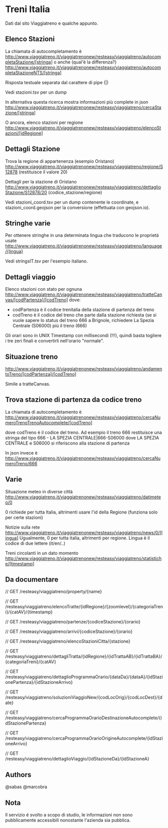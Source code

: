 Treni Italia
========

Dati dal sito Viaggiatreno e qualche appunto.

Elenco Stazioni
---------------
La chiamata di autocompletamento è
http://www.viaggiatreno.it/viaggiatrenonew/resteasy/viaggiatreno/autocompletaStazione/[stringa]
o anche (qual'è la differenza?)
http://www.viaggiatreno.it/viaggiatrenonew/resteasy/viaggiatreno/autocompletaStazioneNTS/[stringa]

Risposta testuale separata dal carattere di pipe (|)

Vedi stazioni.tsv per un dump

In alternativa questa ricerca mostra informazioni più complete in json
http://www.viaggiatreno.it/viaggiatrenonew/resteasy/viaggiatreno/cercaStazione/[stringa]

O ancora, elenco stazioni per regione
http://www.viaggiatreno.it/viaggiatrenonew/resteasy/viaggiatreno/elencoStazioni/[idRegione]

Dettagli Stazione
-----------------
Trova la regione di appartenenza (esempio Oristano)
http://www.viaggiatreno.it/viaggiatrenonew/resteasy/viaggiatreno/regione/S12878 (restituisce il valore 20)

Dettagli per la stazione di Oristano
http://www.viaggiatreno.it/viaggiatrenonew/resteasy/viaggiatreno/dettaglioStazione/S12878/20
(codice_stazione/regione)

Vedi stazioni_coord.tsv per un dump contenente le coordinate, e stazioni_coord.geojson per la conversione (effettuata con geojson.io).

Stringhe varie
-------
Per ottenere stringhe in una determinata lingua che traducono le proprietà usate
http://www.viaggiatreno.it/viaggiatrenonew/resteasy/viaggiatreno/language/{lingua}

Vedi stringsIT.tsv per l'esempio italiano.


Dettagli viaggio
----------------
Elenco stazioni con stato per ognuna
http://www.viaggiatreno.it/viaggiatrenonew/resteasy/viaggiatreno/tratteCanvas/[codPartenza]/[codTreno]
dove:
- codPartenza è il codice trenitalia della stazione di partenza del treno
- codTreno è il codice del treno che parte dalla stazione richiesta
(se si vuole sapere lo status del treno 666 a Brignole, richiedere La Spezia Centrale (S06000) più il treno (666)

Gli orari sono in UNIX Timestamp con millisecondi (!!!), quindi basta togliere i tre zeri finali e convertirli nell'orario "normale".

Situazione treno
---------

http://www.viaggiatreno.it/viaggiatrenonew/resteasy/viaggiatreno/andamentoTreno/[codPartenza]/[codTreno]

Simile a tratteCanvas.

Trova stazione di partenza da codice treno
-----------
La chiamata di autocompletamento è
http://www.viaggiatreno.it/viaggiatrenonew/resteasy/viaggiatreno/cercaNumeroTrenoTrenoAutocomplete/[codTreno]

dove codTreno è il codice del treno. Ad esempio il treno 666 restituisce una stringa del tipo
666 - LA SPEZIA CENTRALE|666-S06000
dove LA SPEZIA CENTRALE e S06000 si riferiscono alla stazione di partenza

In json invece è
http://www.viaggiatreno.it/viaggiatrenonew/resteasy/viaggiatreno/cercaNumeroTreno/666

Varie
-------
Situazione meteo in diverse città
http://www.viaggiatreno.it/viaggiatrenonew/resteasy/viaggiatreno/datimeteo/0

0 richiede per tutta Italia, altrimenti usare l'id della Regione (funziona solo per certe stazioni)

Notizie sulla rete
http://www.viaggiatreno.it/viaggiatrenonew/resteasy/viaggiatreno/news/0/[lingua]
Ugualmente, 0 per tutta italia, altrimenti per regione. Lingua è il codice di due lettere (it/en/..)

Treni circolanti in un dato momento
http://www.viaggiatreno.it/viaggiatrenonew/resteasy/viaggiatreno/statistiche/[timestamp]

Da documentare
-------------

// GET /resteasy/viaggiatreno/property/{name}

// GET /resteasy/viaggiatreno/elencoTratte/{idRegione}/{zoomlevel}/{categoriaTreni}/{catAV}/{timestamp}

// GET /resteasy/viaggiatreno/partenze/{codiceStazione}/{orario}

// GET /resteasy/viaggiatreno/arrivi/{codiceStazione}/{orario}

// GET /resteasy/viaggiatreno/elencoStazioniCitta/{stazione}

// GET /resteasy/viaggiatreno/dettagliTratta/{idRegione}/{idTrattaAB}/{idTrattaBA}/{categoriaTreni}/{catAV}

// GET /resteasy/viaggiatreno/dettaglioProgrammaOrario/{dataDa}/{dataA}/{idStazionePartenza}/{idStazioneArrivo}

// GET /resteasy/viaggiatreno/soluzioniViaggioNew/{codLocOrig}/{codLocDest}/{date}

// GET /resteasy/viaggiatreno/cercaProgrammaOrarioDestinazioneAutocomplete/{idStazionePartenza}

// GET /resteasy/viaggiatreno/cercaProgrammaOrarioOrigineAutocomplete/{idStazioneArrivo}

// GET /resteasy/viaggiatreno/dettaglioViaggio/{idStazioneDa}/{idStazioneA}

Authors
-------
@sabas
@marcobra

Nota
----
Il servizio é svolto a scopo di studio, le informazioni non sono pubblicamente accessibili nonostante l'azienda sia pubblica.
